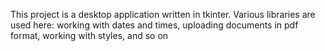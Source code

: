 This project is a desktop application written in tkinter. 
Various libraries are used here: working with dates and times, uploading documents in pdf format, working with styles, and so on
